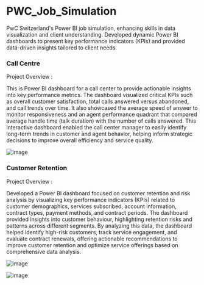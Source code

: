 # PWC_Job_Simulation
PwC Switzerland's Power BI job simulation, enhancing skills in data visualization and client understanding. Developed dynamic Power BI dashboards to present key performance indicators (KPIs) and provided data-driven insights tailored to client needs. 

### Call Centre 
Project Overview :

This is Power BI dashboard for a call center to provide actionable insights into key performance metrics. The dashboard visualized critical KPIs such as overall customer satisfaction, total calls answered versus abandoned, and call trends over time. It also showcased the average speed of answer to monitor responsiveness and an agent performance quadrant that compared average handle time (talk duration) with the number of calls answered. This interactive dashboard enabled the call center manager to easily identify long-term trends in customer and agent behavior, helping inform strategic decisions to improve overall efficiency and service quality.


![image](https://github.com/user-attachments/assets/9d23fd5e-aaaa-4967-aafd-5db5fd646ec8)




### Customer Retention
Project Overview :

Developed a Power BI dashboard focused on customer retention and risk analysis by visualizing key performance indicators (KPIs) related to customer demographics, services subscribed, account information, contract types, payment methods, and contract periods. The dashboard provided insights into customer behaviour, highlighting retention risks and patterns across different segments. By analyzing this data, the dashboard helped identify high-risk customers, track service engagement, and evaluate contract renewals, offering actionable recommendations to improve customer retention and optimize service offerings based on comprehensive data analysis.

![image](https://github.com/user-attachments/assets/4d62f751-8617-4658-b79c-29f2e12b1c31)


![image](https://github.com/user-attachments/assets/3376e9c7-61cc-4895-b26d-ee1712be0d8b)

